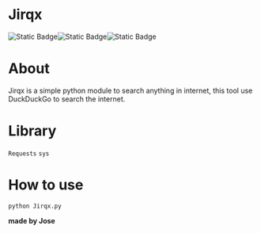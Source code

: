 # Jirqx
<img alt="Static Badge" src="https://img.shields.io/badge/Jirqx-Python-blue"><img alt="Static Badge" src="https://img.shields.io/badge/DuckDuck-Go-orange"><img alt="Static Badge" src="https://img.shields.io/badge/Open-Source-Green">

# About
Jirqx is a simple python module to search anything in internet, this tool use DuckDuckGo to search the internet.

# Library
`Requests`
`sys`

# How to use

`python Jirqx.py`

**made by Jose**
